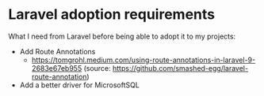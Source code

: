 # Laravel adoption requirements

What I need from Laravel before being able to adopt it to my projects:

 * Add Route Annotations
    * https://tomgrohl.medium.com/using-route-annotations-in-laravel-9-2683e67eb955 (source: https://github.com/smashed-egg/laravel-route-annotation)
 * Add a better driver for MicrosoftSQL
